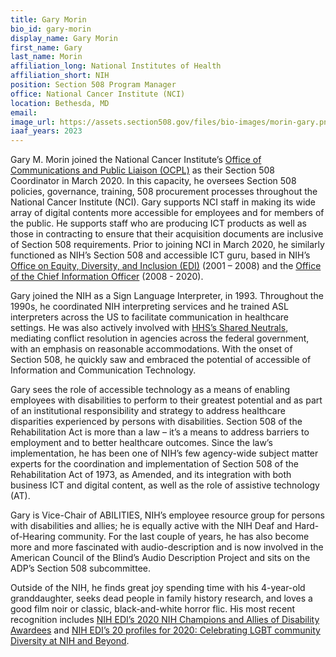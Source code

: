 ```yaml
---
title: Gary Morin
bio_id: gary-morin
display_name: Gary Morin
first_name: Gary
last_name: Morin
affiliation_long: National Institutes of Health
affiliation_short: NIH
position: Section 508 Program Manager
office: National Cancer Institute (NCI)
location: Bethesda, MD
email: 
image_url: https://assets.section508.gov/files/bio-images/morin-gary.png
iaaf_years: 2023
---
```

Gary M. Morin joined the National Cancer Institute’s [Office of Communications and Public Liaison (OCPL)](https://www.cancer.gov/about-nci/organization/ocpl) as their Section 508 Coordinator in March 2020. In this capacity, he oversees Section 508 policies, governance, training, 508 procurement processes throughout the National Cancer Institute (NCI). Gary supports NCI staff in making its wide array of digital contents more accessible for employees and for members of the public. He supports staff who are producing ICT products as well as those in contracting to ensure that their acquisition documents are inclusive of Section 508 requirements. Prior to joining NCI in March 2020, he similarly functioned as NIH’s Section 508 and accessible ICT guru, based in NIH’s [Office on Equity, Diversity, and Inclusion (EDI)](https://www.edi.nih.gov/) (2001 – 2008) and the [Office of the Chief Information Officer](https://ocio.nih.gov/Pages/default.aspx) (2008 - 2020).

Gary joined the NIH as a Sign Language Interpreter, in 1993. Throughout the 1990s, he coordinated NIH interpreting services and he trained ASL interpreters across the US to facilitate communication in healthcare settings. He was also actively involved with [HHS’s Shared Neutrals](https://www.fmcs.gov/sharedneutrals/), mediating conflict resolution in agencies across the federal government, with an emphasis on reasonable accommodations. With the onset of Section 508, he quickly saw and embraced the potential of accessible of Information and Communication Technology.

Gary sees the role of accessible technology as a means of enabling employees with disabilities to perform to their greatest potential and as part of an institutional responsibility and strategy to address healthcare disparities experienced by persons with disabilities. Section 508 of the Rehabilitation Act is more than a law – it’s a means to address barriers to employment and to better healthcare outcomes. Since the law’s implementation, he has been one of NIH’s few agency-wide subject matter experts for the coordination and implementation of Section 508 of the Rehabilitation Act of 1973, as Amended, and its integration with both business ICT and digital content, as well as the role of assistive technology (AT).

Gary is Vice-Chair of ABILITIES, NIH’s employee resource group for persons with disabilities and allies; he is equally active with the NIH Deaf and Hard-of-Hearing community. For the last couple of years, he has also become more and more fascinated with audio-description and is now involved in the American Council of the Blind’s Audio Description Project and sits on the ADP’s Section 508 subcommittee.

Outside of the NIH, he finds great joy spending time with his 4-year-old granddaughter, seeks dead people in family history research, and loves a good film noir or classic, black-and-white horror flic. His most recent recognition includes [NIH EDI’s 2020 NIH Champions and Allies of Disability Awardees](https://www.edi.nih.gov/people/sep/pwd/disability-awareness-2020/awards) and [NIH EDI’s 20 profiles for 2020: Celebrating LGBT community Diversity at NIH and Beyond](https://www.edi.nih.gov/people/sep/lgbti/pride-2020).